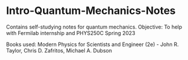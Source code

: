 # Intro-Quantum-Mechanics-Notes
Contains self-studying notes for quantum mechanics. Objective: To help with Fermilab internship and PHYS250C Spring 2023

Books used:
Modern Physics for Scientists and Engineer (2e) - John R. Taylor, Chris D. Zafritos, Michael A. Dubson
